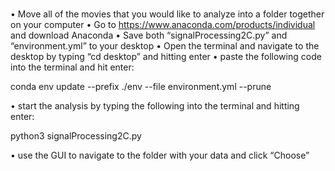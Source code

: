 # 	
• Move all of the movies that you would like to analyze into a folder together on your computer
• Go to https://www.anaconda.com/products/individual and download Anaconda
• Save both “signalProcessing2C.py” and “environment.yml” to your desktop
• Open the terminal and navigate to the desktop by typing “cd desktop” and hitting enter
• paste the following code into the terminal and hit enter:

conda env update --prefix ./env --file environment.yml  --prune

• start the analysis by typing the following into the terminal and hitting enter:

python3 signalProcessing2C.py

• use the GUI to navigate to the folder with your data and click “Choose”






